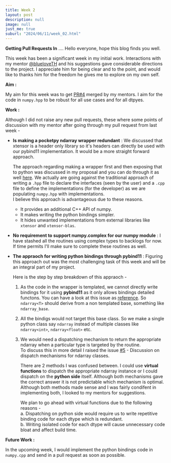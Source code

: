 ```yaml
---
title: Week 2
layout: post
description: null
image: null
just_me: true
suburl: "2024/06/11/week_02.html"
---
```

**Getting Pull Requests In**
.... Hello everyone, hope this blog finds you well.

This week has been a significant week in my initial work. Interactions with my mentor [@blueloveTH](https://github.com/blueloveTH) and his suggestions gave considerable directions to the project.
I appreciate him for being clear and to the point, and would like to thanks him for the freedom he gives me to explore on my own self.

**Aim :** 

My aim for this week was to get [PR#4](https://github.com/pocketpy/gsoc-2024-dev/pull/4) merged by my mentors. I aim for the code in `numpy.hpp` to be robust for all use cases and for all dtpyes. 

**Work :** 

Although I did not raise any new pull requests, these where some points of discussion with my mentor after going through my pull request from last week -

- **Is making a pocketpy ndarray wrapper redundant** : We discussed that xtensor is a header only library so it's headers can directly be used with our pybind11 implementation. It would be a more straight forward approach.
  
  The approach regarding making a wrapper first and then exposing that to python was discussed in my proposal and you can do through it as well [here](https://docs.google.com/document/d/1N4hVX-nzM6jffhwt5d3Av6VljYRDrLSdLh6lnVHM1HA/edit). We actually are going against the traditional approach of writing a `.hpp` file to declare the interfaces (seen by the user) and a `.cpp` file to define the implementations (for the developer) as we are populating `numpy.hpp` with implementations. \
  I believe this approach is advantageous due to these reasons.
  
  * It provides an additional C++ API of numpy. 
  * It makes writing the python bindings simpler. 
  * It hides unwanted implementations from external libraries like `xtensor` and `xtensor-blas`.
  
- **No requirement to support numpy.complex for our numpy module** : I have stashed all the routines using complex types to backlogs for now. If time permits I'll make sure to complete these routines as well.
- **The appraoch for writing python bindings through pybind11** : Figuring this approach out was the most challenging task of this week and will be an integral part of my project.
  
  Here is the step by step breakdown of this appraoch -
  1. As the code in the wrapper is templated, we cannot directly write bindings for it using **pybind11** as it only allows bindings detailed functons. You can have a look at this issue as [reference](https://github.com/pybind/pybind11/issues/199). So `ndarray<T>` should derive from a non templated base, something like `ndarray_base`.
  2. All the bindigs would not target this base class. So we make a single python class say `ndarray` instead of multiple classes like `ndarray<int>`, `ndarray<float>` etc.
  3. We would need a dispatching mechanism to return the appropriate ndarray when a particular type is targeted by the routine. \
     To discuss this in more detail I raised the issue [#5](https://github.com/pocketpy/gsoc-2024-dev/issues/5) - Discussion on dispatch mechanisms for ndarray classes.
     
     There are 2 methods I was confused between. I could use **virtual functions** to dispatch the appropriate ndarray instance or I could dispatch on the **python side** itself. Although both mechanisms gave the correct answer it is not predictable which mechanism is optimal. Although both methods made sense and I was fairly condifent in implementing both, I looked to my mentors for suggestions.

     We plan to go ahead with virtual functions due to the following reasons - \
     a. Dispatching on python side would require us to write repetitive binding code for each dtype which is redundant. \
     b. Writing isolated code for each dtype will cause unnecessary code bloat and affect build time.
        
**Future Work :**

In the upcoming week, I would implement the python bindings code in `numpy.cpp` and send in a pull request as soon as possible.
